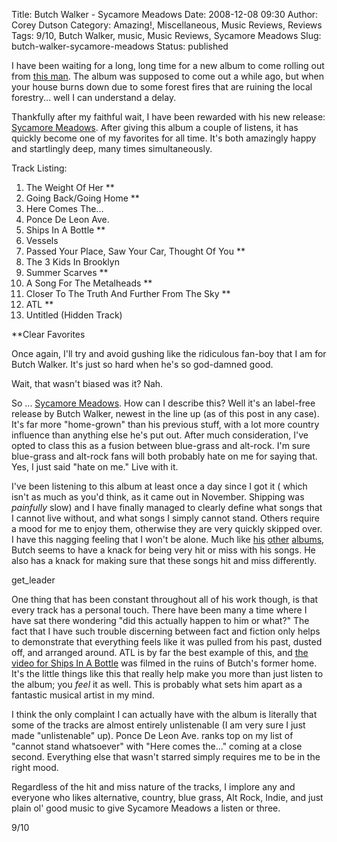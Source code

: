 Title: Butch Walker - Sycamore Meadows
Date: 2008-12-08 09:30
Author: Corey Dutson
Category: Amazing!, Miscellaneous, Music Reviews, Reviews
Tags: 9/10, Butch Walker, music, Music Reviews, Sycamore Meadows
Slug: butch-walker-sycamore-meadows
Status: published

I have been waiting for a long, long time for a new album to come
rolling out from [this man](http://www.butchwalker.com/ "Butch Walker").
The album was supposed to come out a while ago, but when your house
burns down due to some forest fires that are ruining the local
forestry... well I can understand a delay.

Thankfully after my faithful wait, I have been rewarded with his new
release: [Sycamore
Meadows](http://gomerch.com/interface/body.php?module=store&catid=15&id=34 "Butch Walker: Sycamore Meadows").
After giving this album a couple of listens, it has quickly become one
of my favorites for all time. It's both amazingly happy and startlingly
deep, many times simultaneously. <!--more-->

<div class="albumCover">

</div>

<span class="trackListing">Track Listing:</span>

1.  The Weight Of Her \*\*
2.  Going Back/Going Home \*\*
3.  Here Comes The...
4.  Ponce De Leon Ave.
5.  Ships In A Bottle \*\*
6.  Vessels
7.  Passed Your Place, Saw Your Car, Thought Of You \*\*
8.  The 3 Kids In Brooklyn
9.  Summer Scarves \*\*
10. A Song For The Metalheads \*\*
11. Closer To The Truth And Further From The Sky \*\*
12. ATL \*\*
13. Untitled (Hidden Track)

\*\*Clear Favorites

Once again, I'll try and avoid gushing like the ridiculous fan-boy that
I am for Butch Walker. It's just so hard when he's so god-damned good.

Wait, that wasn't biased was it? Nah.

So ... [Sycamore
Meadows](http://gomerch.com/interface/body.php?module=store&catid=15&id=34 "Butch Walker: Sycamore Meadows").
How can I describe this? Well it's an label-free release by Butch
Walker, newest in the line up (as of this post in any case). It's far
more "home-grown" than his previous stuff, with a lot more country
influence than anything else he's put out. After much consideration,
I've opted to class this as a fusion between blue-grass and alt-rock.
I'm sure blue-grass and alt-rock fans will both probably hate on me for
saying that. Yes, I just said "hate on me." Live with it.

I've been listening to this album at least once a day since I got it (
which isn't as much as you'd think, as it came out in November. Shipping
was *painfully* slow) and I have finally managed to clearly define what
songs that I cannot live without, and what songs I simply cannot stand.
Others require a mood for me to enjoy them, otherwise they are very
quickly skipped over. I have this nagging feeling that I won't be alone.
Much like
[his](http://en.wikipedia.org/wiki/Letters_%28album%29 "Wikipedia: Butch Walker - Letters")
[other](http://en.wikipedia.org/wiki/This_Is_Me..._Justified_and_Stripped "Wikipedia: Butch Walker - This Is Me... Justified And Stripped")
[albums](http://en.wikipedia.org/wiki/Left_of_Self-Centered "Wikipedia: Butch Walker - Left of Self-Centered"),
Butch seems to have a knack for being very hit or miss with his songs.
He also has a knack for making sure that these songs hit and miss
differently.

get\_leader

One thing that has been constant throughout all of his work though, is
that every track has a personal touch. There have been many a time where
I have sat there wondering "did this actually happen to him or what?"
The fact that I have such trouble discerning between fact and fiction
only helps to demonstrate that everything feels like it was pulled from
his past, dusted off, and arranged around. ATL is by far the best
example of this, and [the video for Ships In A
Bottle](http://vids.myspace.com/index.cfm?fuseaction=vids.individual&VideoID=42913631 "Butch Walker: Ships In A Bottle")
was filmed in the ruins of Butch's former home. It's the little things
like this that really help make you more than just listen to the album;
you *feel* it as well. This is probably what sets him apart as a
fantastic musical artist in my mind.

I think the only complaint I can actually have with the album is
literally that some of the tracks are almost entirely unlistenable (I am
very sure I just made "unlistenable" up). Ponce De Leon Ave. ranks top
on my list of "cannot stand whatsoever" with "Here comes the..." coming
at a close second. Everything else that wasn't starred simply requires
me to be in the right mood.

Regardless of the hit and miss nature of the tracks, I implore any and
everyone who likes alternative, country, blue grass, Alt Rock, Indie,
and just plain ol' good music to give Sycamore Meadows a listen or
three.

9/10
